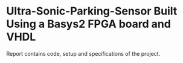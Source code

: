 # Ultra-Sonic-Parking-Sensor Built Using a Basys2 FPGA board and VHDL

Report contains code, setup and specifications of the project.
